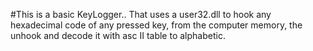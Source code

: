 #This is a basic KeyLogger..
That uses a user32.dll to hook any hexadecimal code of any pressed key, 
from the computer memory, the unhook and decode it with asc II table to 
alphabetic.
